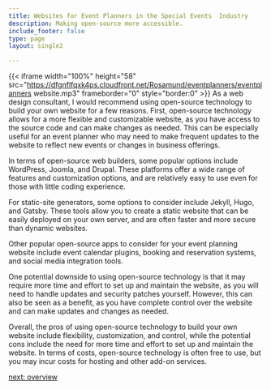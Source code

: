 ```yaml
---
title: Websites for Event Planners in the Special Events  Industry
description: Making open-source more accessible.
include_footer: false
type: page
layout: single2

---
```



{{< iframe width="100%" height="58" src="https://dfgnflfqxk4ps.cloudfront.net/Rosamund/eventplanners/eventplanners website.mp3" frameborder="0" style="border:0" >}}
As a web design consultant, I would recommend using open-source technology to build your own website for a few reasons. First, open-source technology allows for a more flexible and customizable website, as you have access to the source code and can make changes as needed. This can be especially useful for an event planner who may need to make frequent updates to the website to reflect new events or changes in business offerings.

In terms of open-source web builders, some popular options include WordPress, Joomla, and Drupal. These platforms offer a wide range of features and customization options, and are relatively easy to use even for those with little coding experience.

For static-site generators, some options to consider include Jekyll, Hugo, and Gatsby. These tools allow you to create a static website that can be easily deployed on your own server, and are often faster and more secure than dynamic websites.

Other popular open-source apps to consider for your event planning website include event calendar plugins, booking and reservation systems, and social media integration tools.

One potential downside to using open-source technology is that it may require more time and effort to set up and maintain the website, as you will need to handle updates and security patches yourself. However, this can also be seen as a benefit, as you have complete control over the website and can make updates and changes as needed.

Overall, the pros of using open-source technology to build your own website include flexibility, customization, and control, while the potential cons include the need for more time and effort to set up and maintain the website. In terms of costs, open-source technology is often free to use, but you may incur costs for hosting and other add-on services.



<a href="https://workdojos.com/eventplanners/overview">next: overview</a>



